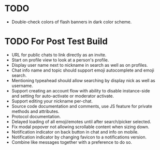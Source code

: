 TODO
====

 - Double-check colors of flash banners in dark color scheme.

TODO For Post Test Build
========================

 - URL for public chats to link directly as an invite.
 - Start on profile view to look at a person's profile.
 - Display user name next to nickname in search as well as on profiles.
 - Chat info name and topic should support emoji autocomplete and emoji search.
 - Mentioning typeahead should allow searching by display nick as well as username.
 - Support creating an account flow with ability to disable instance-side and setting for auto-activate or moderator activate.
 - Support editing your nickname per-chat.
 - Source code documentation and comments, use JS feature for private methods and attributes.
 - Protocol documentation.
 - Delayed loading of all emoji/emotes until after search/picker selected.
 - Fix modal popover not allowing scrollable content when sizing down.
 - Notification indicator on back button in chat and info on mobile.
 - Notification indicator by changing favicon to a notifications version.
 - Combine like messages together with a preference to do so.

